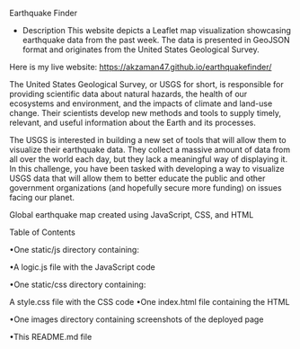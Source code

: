 Earthquake Finder

- Description
This website depicts a Leaflet map visualization showcasing earthquake data from the past week. The data is presented in GeoJSON format and originates from the United States Geological Survey.

Here is my live website: https://akzaman47.github.io/earthquakefinder/

The United States Geological Survey, or USGS for short, is responsible for providing scientific data about natural hazards, the health of our ecosystems and environment, and the impacts of climate and land-use change. Their scientists develop new methods and tools to supply timely, relevant, and useful information about the Earth and its processes.

The USGS is interested in building a new set of tools that will allow them to visualize their earthquake data. They collect a massive amount of data from all over the world each day, but they lack a meaningful way of displaying it. In this challenge, you have been tasked with developing a way to visualize USGS data that will allow them to better educate the public and other government organizations (and hopefully secure more funding) on issues facing our planet.

Global earthquake map created using JavaScript, CSS, and HTML

Table of Contents

•One static/js directory containing:

•A logic.js file with the JavaScript code

•One static/css directory containing:

A style.css file with the CSS code
•One index.html file containing the HTML

•One images directory containing screenshots of the deployed page

•This README.md file


